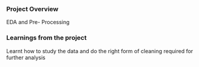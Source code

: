 ### Project Overview

 EDA and Pre- Processing


### Learnings from the project

 Learnt how to study the data and do the right form of cleaning required for further analysis


